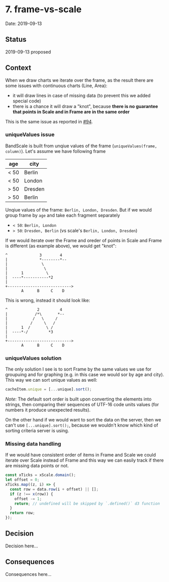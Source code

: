 # 7. frame-vs-scale

Date: 2019-09-13

## Status

2019-09-13 proposed

## Context

When we draw charts we iterate over the frame, as the result there are some issues with continuous charts (Line, Area):

- it will draw lines in case of missing data (to prevent this we added special code)
- there is a chance it will draw a "knot", because **there is no guarantee that points in Scale and in Frame are in the same order**

This is the same issue as reported in [#94](https://github.com/contiamo/operational-visualizations/issues/94).

### uniqueValues issue

BandScale is built from unqiue values of the frame (`uniqueValues(frame, column)`). Let's assume we have following frame

| age  | city    |
| ---- | ------- |
| < 50 | Berlin  |
| < 50 | London  |
| > 50 | Dresden |
| > 50 | Berlin  |

Unqiue values of the frame: `Berlin, London, Dresden`. But if we would group frame by `age` and take each fragment separately

- `< 50`: `Berlin, London`
- `> 50`: `Dresden, Berlin` (vs scale's `Berlin, London, Dresden`)

If we would iterate over the Frame and oreder of points in Scale and Frame is different (as example above), we would get "knot":

```
^              3        4
|              *--------*--
|               \
|                \
|      1          \
|  ----*-----------*2
|
+---------------------------->
       A      B     C    D
```

This is wrong, instead it should look like:

```
^             2         4
|            /*\       *--
|           /   \     /
|          /     \   /
|      1  /       \ /
|  ----*-/         *3
|
+---------------------------->
       A      B     C    D
```

### uniqueValues solution

The only solution I see is to sort Frame by the same values we use for groupuing and for graphing (e.g. in this case we would sor by age and city). This way we can sort unique values as well:

```js
cacheItem.unique = [...unique].sort();
```

_Note_: The default sort order is built upon converting the elements into strings, then comparing their sequences of UTF-16 code units values (for numbers it produce unexpected results).

On the other hand if we would want to sort the data on the server, then we can't use `[...unique].sort();`, because we wouldn't know which kind of sorting criteria server is using.

### Missing data handling

If we would have consistent order of items in Frame and Scale we could iterate over Scale instead of Frame and this way we can easily track if there are missing data points or not.

```ts
const xTicks = xScale.domain();
let offset = 0;
xTicks.map((z, i) => {
  const row = data.row(i + offset) || [];
  if (z !== x(row)) {
    offset -= 1;
    return; // undefined will be skipped by `.defined()` d3 function
  }
  return row;
});
```

## Decision

Decision here...

## Consequences

Consequences here...
